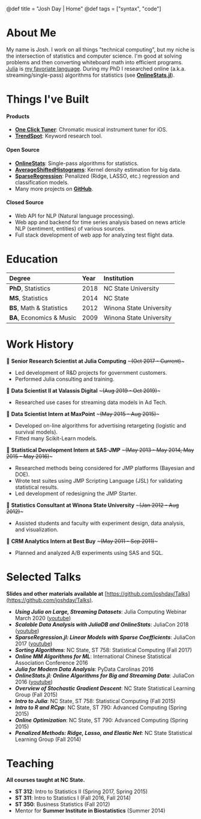 @def title = "Josh Day | Home"
@def tags = ["syntax", "code"]


# About Me

My name is Josh.  I work on all things "technical computing", but my niche is the intersection of statistics and computer science.  I'm good at solving problems and then converting whiteboard math into efficient programs.  [Julia](https://julialang.org) is [my favoriate language](blog/2018-08-17-why-i-use-julia/).  During my PhD I researched online (a.k.a. streaming/single-pass) algorithms for statistics (see [**OnlineStats.jl**](https://github.com/joshday/OnlineStats.jl)).


# Things I've Built

#### Products

- [**One Click Tuner**](https://oneclicktuner.com): Chromatic musical instrument tuner for iOS.
- [**TrendSpot**](https://trendspot.io): Keyword research tool.

#### Open Source

- [**OnlineStats**](https://github.com/joshday/OnlineStats.jl): Single-pass algorithms for statistics.
- [**AverageShiftedHistograms**](https://github.com/joshday/AverageShiftedHistograms.jl): Kernel density estimation for big data.
- [**SparseRegression**](https://github.com/joshday/SparseRegression.jl): Penalized (Ridge, LASSO, etc.) regression and classification models.
- Many more projects on [**GitHub**](https://github.com/joshday?tab=repositories).

#### Closed Source

- Web API for NLP (Natural language processing).
- Web app and backend for time series analysis based on news article NLP (sentiment, entities) of various sources.
- Full stack development of web app for analyzing test flight data.

# Education

| Degree | Year | Institution |
|:-------|:-----|:------------|
| **PhD**, Statistics | 2018 | NC State University |
| **MS**, Statistics | 2014 | NC State |
|**BS**, Math & Statistics | 2012 | Winona State University |
|**BA**, Economics & Music | 2009 | Winona State University |


# Work History

🏢 **Senior Research Scientist at Julia Computing** ~~~<span class="jobdates">(Oct 2017 - Current)</span>~~~
- Led development of R&D projects for government customers.
- Performed Julia consulting and training.


🏢 **Data Scientist II at Valassis Digital** ~~~<span class="jobdates">(Aug 2019 - Oct 2019)</span>~~~
- Researched use cases for streaming data models in Ad Tech.


🏢 **Data Scientist Intern at MaxPoint** ~~~<span class="jobdates">(May 2015 - Aug 2015)</span>~~~
- Developed on-line algorithms for advertising retargeting (logistic and survival models).
- Fitted many Scikit-Learn models.


🏢 **Statistical Development Intern at SAS-JMP** ~~~<span class="jobdates">(May 2013 - May 2014, May 2015 - May 2016)</span>~~~
- Researched methods being considered for JMP platforms (Bayesian and DOE).
- Wrote test suites using JMP Scripting Language (JSL) for validating statistical results.
- Led development of redesigning the JMP Starter.


🏢 **Statistics Consultant at Winona State University** ~~~<span class="jobdates">(Jan 2012 - Aug 2012)</span>~~~
- Assisted students and faculty with experiment design, data analysis, and visualization.


🏢 **CRM Analytics Intern at Best Buy** ~~~<span class="jobdates">(May 2011 - Sep 2011)</span>~~~
- Planned and analyzed A/B experiments using SAS and SQL.

# Selected Talks

**Slides and other materials available at** [https://github.com/joshday/Talks](https://github.com/joshday/Talks).

- _**Using Julia on Large, Streaming Datasets**_: Julia Computing Webinar March 2020 ([youtube](https://www.youtube.com/watch?v=mLpLDz4wX60))
- _**Scalable Data Analysis with JuliaDB and OnlineStats**_: JuliaCon 2018 ([youtube](https://www.youtube.com/watch?v=lyRW1XOwnsg))
- _**SparseRegression.jl: Linear Models with Sparse Coefficients**_: JuliaCon 2017 ([youtube](https://www.youtube.com/watch?v=xevulz2SQUQ))
- _**Sorting Algorithms**_: NC State, ST 758: Statistical Computing (Fall 2017)
- _**Online MM Algorithms for ML**_: International Chinese Statistical Association Conference 2016
- _**Julia for Modern Data Analysis**_: PyData Carolinas 2016
- _**OnlineStats.jl: Online Algorithms for Big and Streaming Data**_: JuliaCon 2016 ([youtube](https://www.youtube.com/watch?v=3PpleRjaqeQ))
- _**Overview of Stochastic Gradient Descent**_: NC State Statistical Learning Group (Fall 2015)
- _**Intro to Julia**_: NC State, ST 758: Statistical Computing (Fall 2015)
- _**Intro to R and RCpp**_: NC State, ST 790: Advanced Computing (Spring 2015)
- _**Online Optimization**_: NC State, ST 790: Advanced Computing (Spring 2015)
- _**Penalized Methods: Ridge, Lasso, and Elastic Net**_: NC State Statistical Learning Group (Fall 2014)

# Teaching

**All courses taught at NC State.**

- **ST 312**: Intro to Statistics II (Spring 2017, Spring 2015)
- **ST 311**: Intro to Statistics I (Fall 2016, Fall 2014)
- **ST 350**: Business Statistics (Fall 2012)
- Mentor for **Summer Institute in Biostatistics** (Summer 2014)
